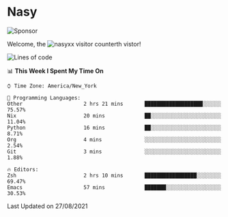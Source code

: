 # Nasy

<!--
<p align="center">
<img height="200" src="https://github-readme-stats.vercel.app/api?username=nasyxx&count_private=true&show_icons=true&theme=dracula&include_all_commits=true"/>
<img height="200" src="https://github-readme-stats.vercel.app/api/top-langs/?username=nasyxx&theme=dracula&hide=html,jupyter+notebook&count_private=true&show_icons=true"/>
</p>

  
----------------
-->

![Sponsor](https://img.shields.io/static/v1.svg?label=Sponsor&message=%E2%9D%A4&logo=GitHub&style=flat&color=pink)
 
Welcome, the ![nasyxx visitor counter](https://count.getloli.com/get/@nasyxx?theme=rule34)th vistor!
 
<!--START_SECTION:waka-->
![Lines of code](https://img.shields.io/badge/From%20Hello%20World%20I%27ve%20Written-5.4%20million%20lines%20of%20code-blue)

📊 **This Week I Spent My Time On** 

```text
⌚︎ Time Zone: America/New_York

💬 Programming Languages: 
Other                    2 hrs 21 mins       ███████████████████░░░░░░   75.57% 
Nix                      20 mins             ██░░░░░░░░░░░░░░░░░░░░░░░   11.04% 
Python                   16 mins             ██░░░░░░░░░░░░░░░░░░░░░░░   8.71% 
Org                      4 mins              ░░░░░░░░░░░░░░░░░░░░░░░░░   2.54% 
Git                      3 mins              ░░░░░░░░░░░░░░░░░░░░░░░░░   1.88%

🔥 Editors: 
Zsh                      2 hrs 10 mins       █████████████████░░░░░░░░   69.47% 
Emacs                    57 mins             ███████░░░░░░░░░░░░░░░░░░   30.53%

```


 Last Updated on 27/08/2021
<!--END_SECTION:waka-->

<!-- ![visitors](https://visitor-badge.laobi.icu/badge?page_id=nasyxx.nasyxx) -->
